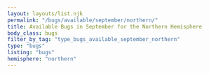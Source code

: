 ```yaml
---
layout: layouts/list.njk
permalink: "/bugs/available/september/northern/"
title: Available Bugs in September for the Northern Hemisphere
body_class: bugs
filter_by_tag: "type_bugs_available_september_northern"
type: "bugs"
listing: "bugs"
hemisphere: "northern"
---
```

